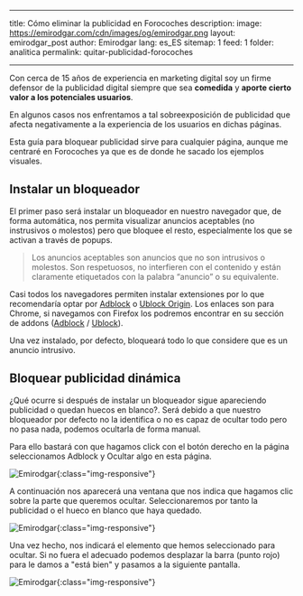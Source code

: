 
---
title: Cómo eliminar la publicidad en Forocoches
description: 
image: https://emirodgar.com/cdn/images/og/emirodgar.png
layout: emirodgar_post
author: Emirodgar
lang: es_ES
sitemap: 1
feed: 1
folder: analitica
permalink: quitar-publicidad-forocoches

--- 

Con cerca de 15 años de experiencia en marketing digital soy un firme defensor de la publicidad digital siempre que sea **comedida** y **aporte cierto valor a los potenciales usuarios**. 

En algunos casos nos enfrentamos a tal sobreexposición de publicidad que afecta negativamente a la experiencia de los usuarios en dichas páginas. 

Esta guía para bloquear publicidad sirve para cualquier página, aunque me centraré en Forocoches ya que es de donde he sacado los ejemplos visuales.

## Instalar un bloqueador 

El primer paso será instalar un bloqueador en nuestro navegador que, de forma automática, nos permita visualizar anuncios aceptables (no instrusivos o molestos) pero que bloquee el resto, especialmente los que se activan a través de popups.

> Los anuncios aceptables son anuncios que no son intrusivos o molestos. Son respetuosos, no interfieren con el contenido y están claramente etiquetados con la palabra “anuncio” o su equivalente.

Casi todos los navegadores permiten instalar extensiones por lo que recomendaría optar por [Adblock](https://chrome.google.com/webstore/detail/adblock-%E2%80%94-best-ad-blocker/gighmmpiobklfepjocnamgkkbiglidom?hl=es) o [Ublock Origin](https://chrome.google.com/webstore/detail/ublock-origin/cjpalhdlnbpafiamejdnhcphjbkeiagm?hl=es). Los enlaces son para Chrome, si navegamos con Firefox los podremos encontrar en su sección de addons ([Adblock](https://addons.mozilla.org/es/firefox/addon/adblock-for-firefox/) / [Ublock](https://addons.mozilla.org/es/firefox/addon/ublock-origin/)).

Una vez instalado, por defecto, bloqueará todo lo que considere que es un anuncio intrusivo.

## Bloquear publicidad dinámica

¿Qué ocurre si después de instalar un bloqueador sigue apareciendo publicidad o quedan huecos en blanco?. Será debido a que nuestro bloqueador por defecto no la identifica o no es capaz de ocultar todo pero no pasa nada, podemos ocultarla de forma manual.

Para ello bastará con que hagamos click con el botón derecho en la página seleccionamos Adblock y Ocultar algo en esta página.

![Emirodgar](https://i.imgur.com/6RSeRbp.png){:class="img-responsive"}

A continuación nos aparecerá una ventana que nos indica que hagamos clic sobre la parte que queremos ocultar. Seleccionaremos por tanto la publicidad o el hueco en blanco que haya quedado. 

![Emirodgar](https://i.imgur.com/MQOfMLv.png){:class="img-responsive"}

Una vez hecho, nos indicará el elemento que hemos seleccionado para ocultar. Si no fuera el adecuado podemos desplazar la barra (punto rojo) para le damos a "está bien" y pasamos a la siguiente pantalla.

![Emirodgar](https://i.imgur.com/m3t7xqs.png){:class="img-responsive"}




<!--stackedit_data:
eyJoaXN0b3J5IjpbMTA1NDg5Njc0XX0=
-->